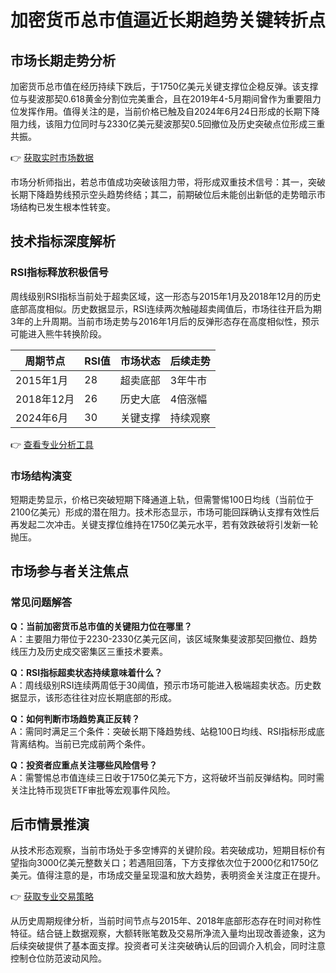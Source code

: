 # 加密货币总市值逼近长期趋势关键转折点

## 市场长期走势分析
加密货币总市值在经历持续下跌后，于1750亿美元关键支撑位企稳反弹。该支撑位与斐波那契0.618黄金分割位完美重合，且在2019年4-5月期间曾作为重要阻力位发挥作用。值得关注的是，当前价格已触及自2024年6月24日形成的长期下降阻力线，该阻力位同时与2330亿美元斐波那契0.5回撤位及历史突破点位形成三重共振。

👉 [获取实时市场数据](https://bit.ly/okx_welcome)

市场分析师指出，若总市值成功突破该阻力带，将形成双重技术信号：其一，突破长期下降趋势线预示空头趋势终结；其二，前期破位后未能创出新低的走势暗示市场结构已发生根本性转变。

## 技术指标深度解析

### RSI指标释放积极信号
周线级别RSI指标当前处于超卖区域，这一形态与2015年1月及2018年12月的历史底部高度相似。历史数据显示，RSI连续两次触碰超卖阈值后，市场往往开启为期3年的上升周期。当前市场走势与2016年1月后的反弹形态存在高度相似性，预示可能进入熊牛转换阶段。

| 周期节点 | RSI值 | 市场状态 | 后续走势 |
|---------|-------|---------|---------|
| 2015年1月 | 28    | 超卖底部 | 3年牛市 |
| 2018年12月 | 26    | 历史大底 | 4倍涨幅 |
| 2024年6月 | 30    | 关键支撑 | 持续观察 |

👉 [查看专业分析工具](https://bit.ly/okx_welcome)

### 市场结构演变
短期走势显示，价格已突破短期下降通道上轨，但需警惕100日均线（当前位于2100亿美元）形成的潜在阻力。技术形态显示，市场可能回踩确认支撑有效性后再发起二次冲击。关键支撑位维持在1750亿美元水平，若有效跌破将引发新一轮抛压。

## 市场参与者关注焦点

### 常见问题解答
**Q：当前加密货币总市值的关键阻力位在哪里？**  
A：主要阻力带位于2230-2330亿美元区间，该区域聚集斐波那契回撤位、趋势线压力及历史成交密集区三重技术要素。

**Q：RSI指标超卖状态持续意味着什么？**  
A：周线级别RSI连续两周低于30阈值，预示市场可能进入极端超卖状态。历史数据显示，该形态往往对应长期底部的形成。

**Q：如何判断市场趋势真正反转？**  
A：需同时满足三个条件：突破长期下降趋势线、站稳100日均线、RSI指标形成底背离结构。当前已完成前两个条件。

**Q：投资者应重点关注哪些风险信号？**  
A：需警惕总市值连续三日收于1750亿美元下方，这将破坏当前反弹结构。同时需关注比特币现货ETF审批等宏观事件风险。

## 后市情景推演
从技术形态观察，当前市场处于多空博弈的关键阶段。若突破成功，短期目标价有望指向3000亿美元整数关口；若遇阻回落，下方支撑依次位于2000亿和1750亿美元。值得注意的是，市场成交量呈现温和放大趋势，表明资金关注度正在提升。

👉 [获取专业交易策略](https://bit.ly/okx_welcome)

从历史周期规律分析，当前时间节点与2015年、2018年底部形态存在时间对称性特征。结合链上数据观察，大额转账笔数及交易所净流入量均出现改善迹象，这为后续突破提供了基本面支撑。投资者可关注突破确认后的回调介入机会，同时注意控制仓位防范波动风险。